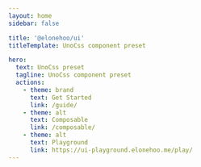 ```yaml
---
layout: home
sidebar: false

title: '@elonehoo/ui'
titleTemplate: UnoCss component preset

hero:
  text: UnoCss preset
  tagline: UnoCss component preset
  actions:
    - theme: brand
      text: Get Started
      link: /guide/
    - theme: alt
      text: Composable
      link: /composable/
    - theme: alt
      text: Playground
      link: https://ui-playground.elonehoo.me/play/
---
```




